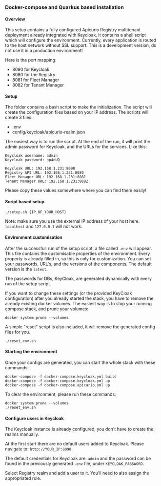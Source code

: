 ### Docker-compose and Quarkus based installation

#### Overview

This setup contains a fully configured Apicurio Registry multitenant deployment already integrated with Keycloak. It contains a shell script which will configure the environment. Currently, every application is routed to the host network without SSL support. This is a development version, do not use it in a production environment!

Here is the port mapping:
- 8090 for Keycloak
- 8080 for the Registry
- 8081 for Fleet Manager
- 8082 for Tenant Manager

#### Setup

The folder contains a bash script to make the initialization. The script will create the configuration files based on your IP address.
The scripts will create 3 files:
- .env
- config/keycloak/apicurio-realm.json

The easiest way is to run the script. At the end of the run, it will print the admin password for Keycloak, and the URLs for the services. Like this:

```
Keycloak username: admin
Keycloak password: op4oUQ

Keycloak URL: 192.168.1.231:8090
Registry API URL: 192.168.1.231:8080
Fleet Manager URL: 192.168.1.231:8081
Tenant Manager URL: 192.168.1.231:8082

```

Please copy these values somewhere where you can find them easily!

#### Script based setup

```
./setup.sh {IP_OF_YOUR_HOST}
```

Note: make sure you use the external IP address of your host here.  `localhost` and `127.0.0.1` will not work.

#### Environment customisation

After the successfull run of the setup script, a file called `.env` will appear. This file contains the customisable properties of the environment. Every property is already filled in, so this is only for customization. You can set your passwords, URL's, and the versions of the components. The default version is the `latest`.

The passwords for DBs, KeyCloak, are generated dynamically with every run of the setup script.

If you want to change these settings (or the provided KeyCloak configuration) after you already started the stack, you have to remove the already existing docker volumes. The easiest way is to stop your running compose stack, and prune your volumes:

```
docker system prune --volumes
```

A simple "reset" script is also included, it will remove the generated config files for you.

```
./reset_env.sh
```

#### Starting the environment

Once your configs are generated, you can start the whole stack with these commands:

```
docker-compose -f docker-compose.keycloak.yml build
docker-compose -f docker-compose.keycloak.yml up
docker-compose -f docker-compose.apicurio.yml up
```

To clear the environment, please run these commands:

```
docker system prune --volumes
./reset_env.sh
```

#### Configure users in Keycloak

The Keycloak instance is already configured, you don't have to create the realms manually.

At the first start there are no default users added to Keycloak. Please navigate to:
`http://YOUR_IP:8090`

The default credentials for Keycloak are: `admin` and the password can be found in the previously generated `.env` file, under `KEYCLOAK_PASSWORD`.

Select Registry realm and add a user to it. You'll need to also assign the appropriated role.